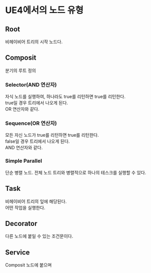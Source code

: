# UE4에서의 노드 유형
## Root
비헤이비어 트리의 시작 노드다.

## Composit
분기의 루트 정의

### Selector(AND 연산자)
자식 노드를 실행하여, 하나라도 true를 리턴하면 true를 리턴한다.     
true일 경우 트리에서 나오게 된다.  
OR 연산자와 같다.

### Sequence(OR 연산자)
모든 자신 노드가 true를 리턴하면 true를 리턴한다.  
false일 경우 트리에서 나오게 된다.  
AND 연산자와 같다.

### Simple Parallel
단순 병렬 노드. 전체 노드 트리와 병렬적으로 하나의 테스크를 실행할 수 있다.

## Task
비헤이비어 트리의 잎에 해당된다.  
어떤 작업을 실행한다.

## Decorator
다른 노드에 붙일 수 있는 조건문이다.

## Service
Composit 노드에 붙으며 